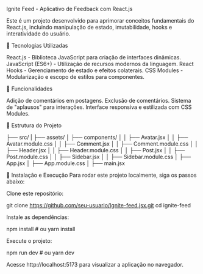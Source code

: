 Ignite Feed - Aplicativo de Feedback com React.js

Este é um projeto desenvolvido para aprimorar conceitos fundamentais do React.js, incluindo manipulação de estado, imutabilidade, hooks e interatividade do usuário.

🚀 Tecnologias Utilizadas

React.js - Biblioteca JavaScript para criação de interfaces dinâmicas.
JavaScript (ES6+) - Utilização de recursos modernos da linguagem.
React Hooks - Gerenciamento de estado e efeitos colaterais.
CSS Modules - Modularização e escopo de estilos para componentes.

📌 Funcionalidades

Adição de comentários em postagens.
Exclusão de comentários.
Sistema de "aplausos" para interações.
Interface responsiva e estilizada com CSS Modules.

📂 Estrutura do Projeto

├── src/
|   ├── assets/
│   ├── components/
│   │   ├── Avatar.jsx
│   │   ├── Avatar.module.css
│   │   ├── Comment.jsx
│   │   ├── Comment.module.css
│   │   ├── Header.jsx
│   │   ├── Header.module.css
│   │   ├── Post.jsx
│   │   ├── Post.module.css
│   │   ├── Sidebar.jsx
│   │   ├── Sidebar.module.css
│   ├── App.jsx
│   ├── App.module.css
│   ├── main.jsx

🔧 Instalação e Execução
Para rodar este projeto localmente, siga os passos abaixo:

Clone este repositório:

  git clone https://github.com/seu-usuario/Ignite-feed.jsx.git
  cd ignite-feed

Instale as dependências:

  npm install  # ou yarn install

Execute o projeto:

  npm run dev  # ou yarn dev

Acesse http://localhost:5173 para visualizar a aplicação no navegador.
